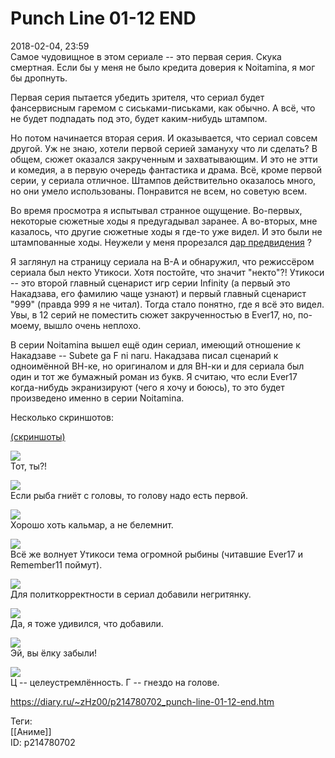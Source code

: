 Punch Line 01-12 END
=====================

   
 2018-02-04, 23:59   
  Самое чудовищное в этом сериале -- это первая серия. Скука смертная. Если бы у меня не было кредита доверия к Noitamina, я мог бы дропнуть.   
   
 Первая серия пытается убедить зрителя, что сериал будет фансервисным гаремом с сиськами-письками, как обычно. А всё, что не будет подпадать под это, будет каким-нибудь штампом.   
   
 Но потом начинается вторая серия. И оказывается, что сериал совсем другой. Уж не знаю, хотели первой серией замануху что ли сделать? В общем, сюжет оказался закрученным и захватывающим. И это не этти и комедия, а в первую очередь фантастика и драма. Всё, кроме первой серии, у сериала отличное. Штампов действительно оказалось много, но они умело использованы. Понравится не всем, но советую всем.   
   
 Во время просмотра я испытывал странное ощущение. Во-первых, некоторые сюжетные ходы я предугадывал заранее. А во-вторых, мне казалось, что другие сюжетные ходы я где-то уже видел. И это были не штампованные ходы. Неужели у меня прорезался  [дар предвидения](https://vndb.org/v248)  ?   
   
 Я заглянул на страницу сериала на В-А и обнаружил, что режиссёром сериала был некто Утикоси. Хотя постойте, что значит "некто"?! Утикоси -- это второй главный сценарист игр серии Infinity (а первый это Накадзава, его фамилию чаще узнают) и первый главный сценарист "999" (правда 999 я не читал). Тогда стало понятно, где я всё это видел. Увы, в 12 серий не поместить сюжет закрученностью в Ever17, но, по-моему, вышло очень неплохо.   
   
 В серии Noitamina вышел ещё один сериал, имеющий отношение к Накадзаве -- Subete ga F ni naru. Накадзава писал сценарий к одноимённой ВН-ке, но оригиналом и для ВН-ки и для сериала был один и тот же бумажный роман из букв. Я считаю, что если Ever17 когда-нибудь экранизируют (чего я хочу и боюсь), то это будет произведено именно в серии Noitamina.   
   
 Несколько скриншотов:   
   
  [(скриншоты)](https://zHz00.diary.ru/p214780702.htm?index=1#linkmore214780702m1)      
    
  [![](https://i.imgur.com/oFo6bvyl.jpg)](https://i.imgur.com/oFo6bvy.jpg)    
 Тот, ты?!   
   
  [![](https://i.imgur.com/cJi594zl.jpg)](https://i.imgur.com/cJi594z.jpg)    
 Если рыба гниёт с головы, то голову надо есть первой.   
   
  [![](https://i.imgur.com/KFY9gWOl.jpg)](https://i.imgur.com/KFY9gWO.jpg)    
 Хорошо хоть кальмар, а не белемнит.   
   
  [![](https://i.imgur.com/2LYrMPkl.jpg)](https://i.imgur.com/2LYrMPk.jpg)    
 Всё же волнует Утикоси тема огромной рыбины (читавшие Ever17 и Remember11 поймут).   
   
  [![](https://i.imgur.com/UtQTlIql.jpg)](https://i.imgur.com/UtQTlIq.jpg)    
 Для политкорректности в сериал добавили негритянку.   
   
  [![](https://i.imgur.com/hHCeztAl.png)](https://i.imgur.com/hHCeztA.png)    
 Да, я тоже удивился, что добавили.   
   
  [![](https://i.imgur.com/p7R3oQgl.jpg)](https://i.imgur.com/p7R3oQg.jpg)    
 Эй, вы ёлку забыли!   
   
  [![](https://i.imgur.com/uUTxct2l.jpg)](https://i.imgur.com/uUTxct2.jpg)    
 Ц -- целеустремлённость. Г -- гнездо на голове.   
    
     
    
 <https://diary.ru/~zHz00/p214780702_punch-line-01-12-end.htm>   
   
 Теги:   
 [[Аниме]]   
 ID: p214780702